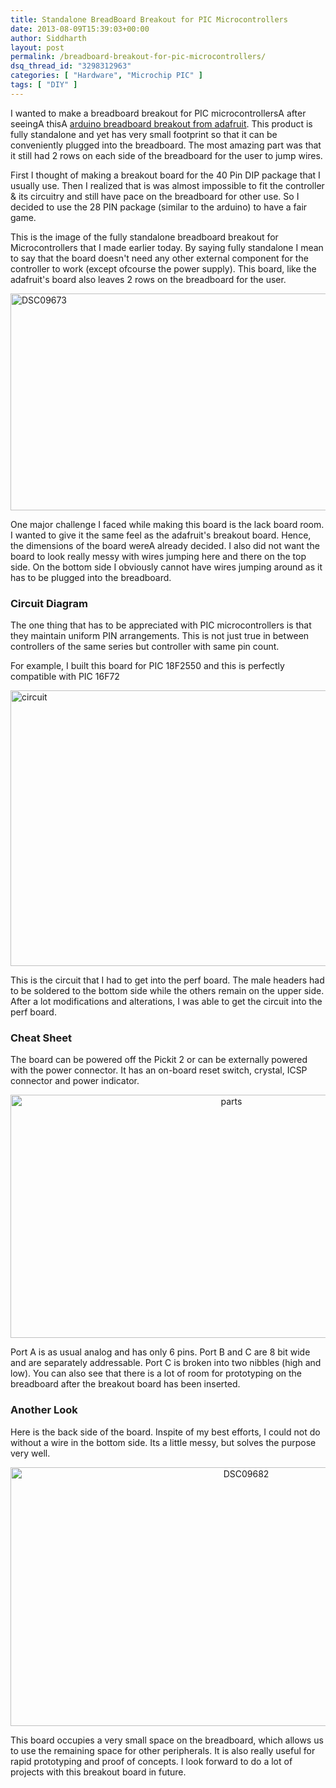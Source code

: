 ```yaml
---
title: Standalone BreadBoard Breakout for PIC Microcontrollers
date: 2013-08-09T15:39:03+00:00
author: Siddharth
layout: post
permalink: /breadboard-breakout-for-pic-microcontrollers/
dsq_thread_id: "3298312963"
categories: [ "Hardware", "Microchip PIC" ]
tags: [ "DIY" ]
---
```


I wanted to make a breadboard breakout for PIC microcontrollersA after seeingA thisA <a title="visit adafruit.com" href="http://www.adafruit.com/products/91" target="_blank">arduino breadboard breakout from adafruit</a>. This product is fully standalone and yet has very small footprint so that it can be conveniently plugged into the breadboard. The most amazing part was that it still had 2 rows on each side of the breadboard for the user to jump wires.

First I thought of making a breakout board for the 40 Pin DIP package that I usually use. Then I realized that is was almost impossible to fit the controller & its circuitry and still have pace on the breadboard for other use. So I decided to use the 28 PIN package (similar to the arduino) to have a fair game.

This is the image of the fully standalone breadboard breakout for Microcontrollers that I made earlier today. By saying fully standalone I mean to say that the board doesn't need any other external component for the controller to work (except ofcourse the power supply). This board, like the adafruit's board also leaves 2 rows on the breadboard for the user.

[<img class="aligncenter size-large wp-image-1688" alt="DSC09673" src="/images/posts/2013/08/DSC09673-1024x576.jpg" width="618" height="347" srcset="/images/posts/2013/08/DSC09673-1024x576.jpg 1024w, /images/posts/2013/08/DSC09673-300x169.jpg 300w" sizes="(max-width: 618px) 100vw, 618px" />](/images/posts/2013/08/DSC09673.jpg)

One major challenge I faced while making this board is the lack board room. I wanted to give it the same feel as the adafruit's breakout board. Hence, the dimensions of the board wereA already decided. I also did not want the board to look really messy with wires jumping here and there on the top side. On the bottom side I obviously cannot have wires jumping around as it has to be plugged into the breadboard.

### Circuit Diagram

The one thing that has to be appreciated with PIC microcontrollers is that they maintain uniform PIN arrangements. This is not just true in between controllers of the same series but controller with same pin count.

For example, I built this board for PIC 18F2550 and this is perfectly compatible with PIC 16F72

[<img class="aligncenter size-full wp-image-1692" alt="circuit" src="/images/posts/2013/08/circuit.png" width="724" height="441" srcset="/images/posts/2013/08/circuit.png 724w, /images/posts/2013/08/circuit-300x183.png 300w" sizes="(max-width: 724px) 100vw, 724px" />](/images/posts/2013/08/circuit.png)

This is the circuit that I had to get into the perf board. The male headers had to be soldered to the bottom side while the others remain on the upper side. After a lot modifications and alterations, I was able to get the circuit into the perf board.

### Cheat Sheet

The board can be powered off the Pickit 2 or can be externally powered with the power connector. It has an on-board reset switch, crystal, ICSP connector and power indicator.

<p style="text-align: center;">
  <a href="/images/posts/2013/08/parts.jpg"><img class="aligncenter  wp-image-1690" alt="parts" src="/images/posts/2013/08/parts.jpg" width="691" height="389" srcset="/images/posts/2013/08/parts.jpg 960w, /images/posts/2013/08/parts-300x169.jpg 300w" sizes="(max-width: 691px) 100vw, 691px" /></a>
</p>

<p style="text-align: left;">
  Port A is as usual analog and has only 6 pins. Port B and C are 8 bit wide and are separately addressable. Port C is broken into two nibbles (high and low). You can also see that there is a lot of room for prototyping on the breadboard after the breakout board has been inserted.
</p>

<h3 style="text-align: left;">
  Another Look
</h3>

Here is the back side of the board. Inspite of my best efforts, I could not do without a wire in the bottom side. Its a little messy, but solves the purpose very well.

<p style="text-align: center;">
  <a href="/images/posts/2013/08/DSC09682.jpg"><img class="aligncenter  wp-image-1687" alt="DSC09682" src="/images/posts/2013/08/DSC09682.jpg" width="738" height="414" srcset="/images/posts/2013/08/DSC09682.jpg 1920w, /images/posts/2013/08/DSC09682-300x169.jpg 300w, /images/posts/2013/08/DSC09682-1024x576.jpg 1024w" sizes="(max-width: 738px) 100vw, 738px" /></a>
</p>

<p style="text-align: left;">
  This board occupies a very small space on the breadboard, which allows us to use the remaining space for other peripherals. It is also really useful for rapid prototyping and proof of concepts. I look forward to do a lot of projects with this breakout board in future.
</p>